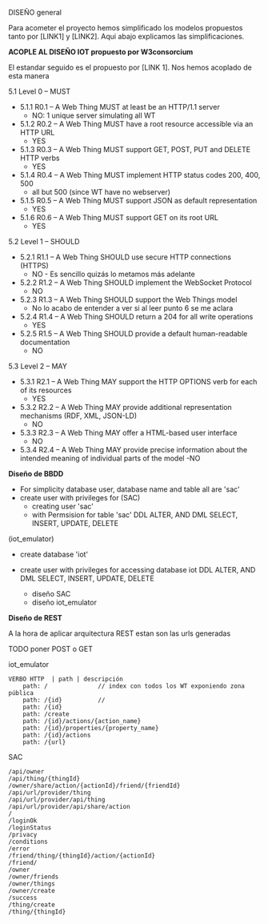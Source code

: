 DISEÑO general


Para acometer el proyecto hemos simplificado los modelos propuestos tanto por [LINK1] y [LINK2]. Aqui abajo explicamos las simplificaciones.


__ACOPLE AL DISEÑO IOT propuesto por W3consorcium__

El estandar seguido es el propuesto por [LINK 1]. Nos hemos acoplado de esta manera


5.1 Level 0 – MUST
- 5.1.1 R0.1 – A Web Thing MUST at least be an HTTP/1.1 server
  - NO: 1 unique server simulating all WT
- 5.1.2 R0.2 – A Web Thing MUST have a root resource accessible via an HTTP URL
  - YES
- 5.1.3 R0.3 – A Web Thing MUST support GET, POST, PUT and DELETE HTTP verbs
  - YES
- 5.1.4 R0.4 – A Web Thing MUST implement HTTP status codes 200, 400, 500
  - all but 500 (since WT have no webserver)
- 5.1.5 R0.5 – A Web Thing MUST support JSON as default representation
  - YES
- 5.1.6 R0.6 – A Web Thing MUST support GET on its root URL
  - YES

5.2 Level 1 – SHOULD
- 5.2.1 R1.1 – A Web Thing SHOULD use secure HTTP connections (HTTPS)
  - NO - Es sencillo quizás lo metamos más adelante
- 5.2.2 R1.2 – A Web Thing SHOULD implement the WebSocket Protocol
  - NO
- 5.2.3 R1.3 – A Web Thing SHOULD support the Web Things model
  - No lo acabo de entender a ver si al leer punto 6 se me aclara
- 5.2.4 R1.4 – A Web Thing SHOULD return a 204 for all write operations
  - YES
- 5.2.5 R1.5 – A Web Thing SHOULD provide a default human-readable documentation
  - NO
  
5.3 Level 2 – MAY
- 5.3.1 R2.1 – A Web Thing MAY support the HTTP OPTIONS verb for each of its resources
  - YES
- 5.3.2 R2.2 – A Web Thing MAY provide additional representation mechanisms (RDF, XML, JSON-LD)
  - NO
- 5.3.3 R2.3 – A Web Thing MAY offer a HTML-based user interface
  - NO
- 5.3.4 R2.4 – A Web Thing MAY provide precise information about the intended meaning of individual parts of the model
  -NO



__Diseño de BBDD__

- For simplicity database user, database name and table all are 'sac'
- create user with privileges for
(SAC)
    - creating user 'sac'
    - with Permsision for table 'sac' DDL ALTER, AND DML SELECT, INSERT, UPDATE, DELETE

(iot_emulator)
- create database 'iot'
- create user with privileges for accessing database iot DDL ALTER, AND DML SELECT, INSERT, UPDATE, DELETE

    - diseño SAC
    - diseño iot_emulator



__Diseño de REST__

A la hora de aplicar arquitectura REST estan son las urls generadas

TODO poner POST o GET

iot_emulator

```
VERBO HTTP  | path | descripción
    path: /              // index con todos los WT exponiendo zona pública
    path: /{id}          //
    path: /{id}
    path: /create
    path: /{id}/actions/{action_name}
    path: /{id}/properties/{property_name}
    path: /{id}/actions
    path: /{url}
```


SAC

```
/api/owner
/api/thing/{thingId}
/owner/share/action/{actionId}/friend/{friendId}
/api/url/provider/thing
/api/url/provider/api/thing
/api/url/provider/api/share/action
/
/loginOk
/loginStatus
/privacy
/conditions
/error
/friend/thing/{thingId}/action/{actionId}
/friend/
/owner
/owner/friends
/owner/things
/owner/create
/success
/thing/create
/thing/{thingId}

```



